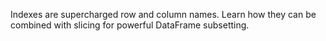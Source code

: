 Indexes are supercharged row and column names. Learn how they can be combined with slicing for powerful DataFrame subsetting.
